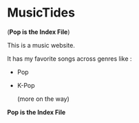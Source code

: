 # MusicTides 
(**Pop is the Index File**)

This is a music website.

It has my favorite songs across genres like :
- Pop
- K-Pop

  (more on the way)


**Pop is the Index File**
